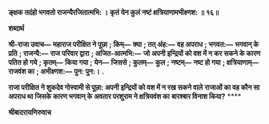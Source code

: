 **ङ्क्षक तदंहो भगवतो राजन्यैरजितात्मभि: ।** **कृतं येन कुलं नष्टं क्षत्रियाणामभीक्ष्णश: ॥ १६॥** 

**शब्दार्थ** 

**श्री-राजा उवाच—** **महाराज परीक्षित ने पूछा** **; किम्—** **क्या** **; तत् अंह:—** **वह अपराध** **; भगवत:—** **भगवान् के प्रति** **; राजन्यै:—** **राज** **परिवार द्वारा** **; अजित-आत्मभि:—** **जो अपनी इन्द्रियों को वश में न कर सकने के कारण पतित हो गये** **; कृतम्—** **किया गया** **; येन—** **जिससे** **; कुलम्—** **कुल** **; नष्टम्—** **नष्ट हो गया** **; क्षत्रियाणाम्—** **राजवंश का** **; अभीक्ष्णश:—** **पुन: पुन:।** **.** 

**राजा परीक्षित ने शुकदेव गोस्वामी से पूछा: अपनी इन्द्रियों को वश में न रख सकने वाले** **राजाओं का वह कौन सा अपराध था जिसके कारण भगवान् के अवतार परशुराम ने क्षत्रियवंश का** **बारश्बार विनाश किया?** **** 

**श्रीबादरायणिरुवाच** 